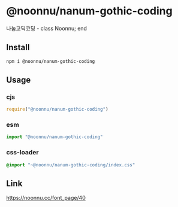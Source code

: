 # @noonnu/nanum-gothic-coding
나눔고딕코딩 - class Noonnu; end

## Install
```sh
npm i @noonnu/nanum-gothic-coding
```
## Usage
### cjs
```js
require("@noonnu/nanum-gothic-coding")
```
### esm
```js
import "@noonnu/nanum-gothic-coding"
```
### css-loader
```css
@import "~@noonnu/nanum-gothic-coding/index.css"
```

## Link
https://noonnu.cc/font_page/40
